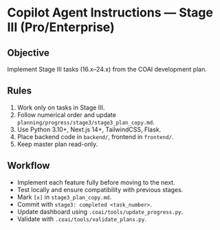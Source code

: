 # Copilot Agent Instructions — Stage III (Pro/Enterprise)

## Objective
Implement Stage III tasks (16.x–24.x) from the COAI development plan.

## Rules
1. Work only on tasks in Stage III.
2. Follow numerical order and update `planning/progress/stage3/stage3_plan_copy.md`.
3. Use Python 3.10+, Next.js 14+, TailwindCSS, Flask.
4. Place backend code in `backend/`, frontend in `frontend/`.
5. Keep master plan read-only.

## Workflow
- Implement each feature fully before moving to the next.
- Test locally and ensure compatibility with previous stages.
- Mark `[x]` in `stage3_plan_copy.md`.
- Commit with `stage3: completed <task_number>`.
- Update dashboard using `.coai/tools/update_progress.py`.
- Validate with `.coai/tools/validate_plans.py`.
